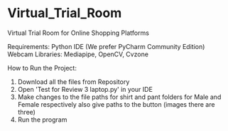 # Virtual_Trial_Room
Virtual Trial Room for Online Shopping Platforms

Requirements:
Python IDE (We prefer PyCharm Community Edition)
Webcam
Libraries: Mediapipe, OpenCV, Cvzone


How to Run the Project:
1. Download all the files from Repository
2. Open 'Test for Review 3 laptop.py' in your IDE
3. Make changes to the file paths for shirt and pant folders for Male and Female respectively also give paths to the button (images there are three)
4. Run the program
